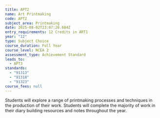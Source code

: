 ```yaml
---
title: APT2
name: Art Printmaking
code: APT2
subject_area: Printmaking
date: 2025-08-02T23:07:20.684Z
entry_requirements: 12 Credits in ART1
year: "12"
type: Subject Choice
course_duration: Full Year
course_level: NCEA 2
assessment_type: Achievement Standard
leads_to:
  - APT3
standards:
  - "91313"
  - "91318"
  - "91323"
course_fees: null
---
```

Students will explore a range of printmaking processes and techniques in the production of their work. Students will complete the majority of work in their diary building resources and notes throughout the year.
